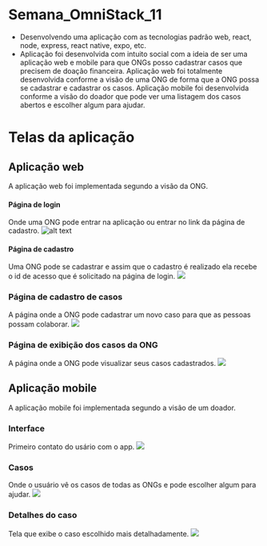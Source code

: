 # Semana_OmniStack_11
* Desenvolvendo uma aplicação com as tecnologias padrão web, react, node, express, react native, expo, etc.
* Aplicação foi desenvolvida com intuito social com a ideia de ser uma aplicação web e mobile para que ONGs  posso cadastrar casos que precisem de doação financeira.  Aplicação web foi totalmente desenvolvida conforme a visão de uma ONG de forma que a ONG possa se cadastrar e cadastrar os casos. Aplicação mobile foi desenvolvida conforme a visão do doador que pode ver uma listagem dos casos abertos e escolher algum para ajudar.

# Telas da aplicação

## Aplicação web
A aplicação web foi implementada segundo a visão da ONG.

#### Página de login 
Onde uma ONG pode entrar na aplicação ou entrar no link da página de cadastro.
![alt text](https://github.com/DayaneCordeiro/SemanaOmniStack_11/blob/master/imagens/Login.PNG)

#### Página de cadastro
Uma ONG pode se cadastrar e assim que o cadastro é realizado ela recebe o id de acesso que é solicitado na página de login.
![](https://github.com/DayaneCordeiro/SemanaOmniStack_11/blob/master/imagens/Cadastro.PNG)

### Página de cadastro de casos
A página onde a ONG pode cadastrar um novo caso para que as pessoas possam colaborar.
![](https://github.com/DayaneCordeiro/SemanaOmniStack_11/blob/master/imagens/NovoCaso.PNG)

### Página de exibição dos casos da ONG
A página onde a ONG pode visualizar seus casos cadastrados.
![](https://github.com/DayaneCordeiro/SemanaOmniStack_11/blob/master/imagens/Casos.PNG)

## Aplicação mobile
A aplicação mobile foi implementada segundo a visão de um doador.

### Interface
Primeiro contato do usário com o app.
![](https://github.com/DayaneCordeiro/SemanaOmniStack_11/blob/master/imagens/InterfaceMobile.PNG)

### Casos
Onde o usuário vê os casos de todas as ONGs e pode escolher algum para ajudar.
![](https://github.com/DayaneCordeiro/SemanaOmniStack_11/blob/master/imagens/CasosMobile.PNG)

### Detalhes do caso
Tela que exibe o caso escolhido mais detalhadamente.
![](https://github.com/DayaneCordeiro/SemanaOmniStack_11/blob/master/imagens/DetalhesCasoMobile.PNG)
